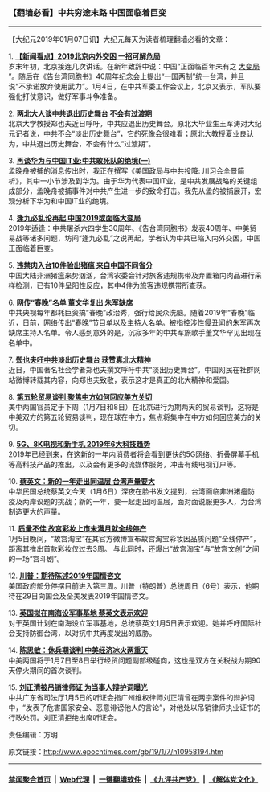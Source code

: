 ### 【翻墙必看】中共穷途末路 中国面临着巨变
------------------------

<p>
 【大纪元2019年01月07日讯】大纪元每天为读者梳理翻墙必看的文章：
</p>
<p>
 1.
 <b>
  <a href="http://www.epochtimes.com/gb/19/1/5/n10955989.htm" rel="noopener noreferrer" target="_blank">
   【新闻看点】2019北京内外交困 一招可解危局
  </a>
 </b>
 <br/>
 岁末年初，北京接连几次讲话。在新年致辞中说：中国“正面临百年未有之
 <a href="http://www.epochtimes.com/gb/tag/%E5%A4%A7%E5%8F%98%E5%B1%80.html">
  大变局
 </a>
 ”。随后在《告台湾同胞书》40周年纪念会上提出“一国两制”统一台湾，并且说“不承诺放弃使用武力”。1月4日，在中共军委工作会议上，北京又表示，军队要强化打仗意识，做好军事斗争准备。
</p>
<p>
 2.
 <b>
  <a href="http://www.epochtimes.com/gb/19/1/6/n10957687.htm" rel="noopener noreferrer" target="_blank">
   两北大人谈中共退出历史舞台 不会有过渡期
  </a>
 </b>
 <br/>
 北京大学教授郑也夫近日呼吁，中共应退出历史舞台。原北大毕业生王军涛对大纪元记者说，中共不会“淡出历史舞台”，它的死像会很难看；原北大教授夏业良认为，中共退出历史舞台，不会有什么“过渡期”。
</p>
<p>
 3.
 <b>
  <a href="http://www.epochtimes.com/gb/19/1/5/n10956017.htm" rel="noopener noreferrer" target="_blank">
   再谈华为与中国IT业:中共敢死队的绝境(一)
  </a>
 </b>
 <br/>
 孟晚舟被捕的消息传出时，我正在撰写《美国政局与中共投降: 川习会全景简析》，其中一小节涉及到华为。由于华为代表中国IT业，是中共发展战略的关键组成部分，孟晚舟被捕事件对中共产生进一步的致命打击。我先从孟的被捕展开，宏观分析下华为和中国IT业的绝境。
</p>
<p>
 4.
 <b>
  <a href="http://www.epochtimes.com/gb/19/1/6/n10957641.htm" rel="noopener noreferrer" target="_blank">
   逢九必乱论再起 中国2019或面临大变局
  </a>
 </b>
 <br/>
 2019年适逢：中共屠杀六四学生30周年、《告台湾同胞书》发表40周年、中美贸易战等诸多问题，坊间“逢九必乱”之说再起，学者认为中共已陷入内外交困，中国正面临着巨变。
</p>
<p>
 5.
 <b>
  <a href="http://www.epochtimes.com/gb/19/1/6/n10957772.htm" rel="noopener noreferrer" target="_blank">
   违禁肉入台10件验出猪瘟 来自中国不同省分
  </a>
 </b>
 <br/>
 中国大陆非洲猪瘟来势汹汹，台湾农委会针对旅客违规携带及弃置箱内肉品进行采样检测，已有10件呈阳性反应，其中4件为旅客违规携带所查获。
</p>
<p>
 6.
 <b>
  <a href="http://www.epochtimes.com/gb/19/1/6/n10956273.htm" rel="noopener noreferrer" target="_blank">
   网传“春晚”名单 董文华复出 朱军缺席
  </a>
 </b>
 <br/>
 中共央视每年都耗巨资搞“春晚”政治秀，强行给民众洗脑。随着2019年“春晚”临近，日前，网络传出“春晚”节目单以及主持人名单。被指控涉性侵丑闻的朱军再次缺席主持人名单。令人感到意外的是，沉寂多年的中共军旅歌手董文华罕见出现在名单中。
</p>
<p>
 7.
 <b>
  <a href="http://www.epochtimes.com/gb/19/1/6/n10956269.htm" rel="noopener noreferrer" target="_blank">
   郑也夫吁中共淡出历史舞台 获赞真北大精神
  </a>
 </b>
 <br/>
 近日，中国著名社会学者郑也夫撰文呼吁中共“淡出历史舞台”。中国网民在社群网站微博转载其内容，向郑也夫致敬，表示这才是真正的北大精神和爱国。
</p>
<p>
 8.
 <b>
  <a href="http://www.epochtimes.com/gb/19/1/5/n10956081.htm" rel="noopener noreferrer" target="_blank">
   第五轮贸易谈判 聚焦中方如何回应美方关切
  </a>
 </b>
 <br/>
 美中两国官员定于下周（1月7日和8日）在北京进行为期两天的贸易谈判，这将是中美双方的第五轮贸易谈判，现在球在中方，焦点将集中在中方如何回应美方的关切。
</p>
<p>
 9.
 <b>
  <a href="http://www.epochtimes.com/gb/19/1/5/n10955708.htm" rel="noopener noreferrer" target="_blank">
   5G、8K电视和新手机 2019年6大科技趋势
  </a>
 </b>
 <br/>
 2019年已经到来，在这新的一年内消费者将会看到更快的5G网络、折叠屏幕手机等高科技产品的推出，以及会有更多的流媒体服务，冲击有线电视订户等。
</p>
<p>
 10.
 <b>
  <a href="http://www.epochtimes.com/gb/19/1/6/n10957812.htm" rel="noopener noreferrer" target="_blank">
   蔡英文：新的一年走出同温层 台湾声量要大
  </a>
 </b>
 <br/>
 中华民国总统蔡英文今天（1月6日）深夜在脸书发文提到，台湾面临非洲猪瘟防疫及两岸议题的挑战；新的一年，要一起走出同温层，面对面说服更多人，为台湾制造更大的声量。
</p>
<p>
 11.
 <b>
  <a href="http://www.epochtimes.com/gb/19/1/6/n10957882.htm" rel="noopener noreferrer" target="_blank">
   质量不佳 故宫彩妆上市未满月就全线停产
  </a>
 </b>
 <br/>
 1月5日晚间，“故宫淘宝”在其官方微博宣布故宫淘宝彩妆因品质问题“全线停产”，距离其推出首款彩妆仅过去3周。 与此同时，还爆出“故宫淘宝”与“故宫文创”之间的一场“宫斗剧”。
</p>
<p>
 12.
 <b>
  <a href="http://www.epochtimes.com/gb/19/1/6/n10957830.htm" rel="noopener noreferrer" target="_blank">
   川普：期待陈述2019年国情咨文
  </a>
 </b>
 <br/>
 美国政府部分停摆目前进入第三周。川普（特朗普）总统周日（6号）表示，他期待在29日向国会及全美发表2019年国情咨文。
</p>
<p>
 13.
 <b>
  <a href="http://www.epochtimes.com/gb/19/1/6/n10957760.htm" rel="noopener noreferrer" target="_blank">
   英国拟在南海设军事基地 蔡英文表示欢迎
  </a>
 </b>
 <br/>
 对于英国计划在南海设立军事基地，总统蔡英文1月5日表示欢迎。她并呼吁国际社会支持防御台湾，以对抗中共再度发出的威胁。
</p>
<p>
 14.
 <b>
  <a href="http://www.epochtimes.com/gb/19/1/6/n10956966.htm" rel="noopener noreferrer" target="_blank">
   陈思敏：休兵期谈判 中美经济冰火两重天
  </a>
 </b>
 <br/>
 中美两国将于1月7日至8日举行经贸问题副部级磋商，这也是双方在关税战为期90天停火期间的首次谈判。
</p>
<p>
 15.
 <b>
  <a href="http://www.epochtimes.com/gb/19/1/6/n10956671.htm" rel="noopener noreferrer" target="_blank">
   刘正清被吊销律师证 为当事人辩护词曝光
  </a>
 </b>
 <br/>
 中共广东省司法厅1月5日的听证会指广州维权律师刘正清曾在两宗案件的辩护词中，“发表了危害国家安全、恶意诽谤他人的言论”，对他处以吊销律师执业证书的行政处罚。刘正清拒绝出席听证会。
</p>
<p>
 责任编辑：方明
</p>

原文链接：http://www.epochtimes.com/gb/19/1/7/n10958194.htm


------------------------
#### [禁闻聚合首页](https://github.com/gfw-breaker/banned-news/blob/master/README.md) &nbsp;|&nbsp; [Web代理](https://github.com/gfw-breaker/open-proxy/blob/master/README.md) &nbsp;|&nbsp; [一键翻墙软件](https://github.com/gfw-breaker/nogfw/blob/master/README.md) &nbsp;|&nbsp; [《九评共产党》](https://github.com/gfw-breaker/9ping.md/blob/master/README.md#九评之一评共产党是什么) &nbsp;|&nbsp; [《解体党文化》](https://github.com/gfw-breaker/jtdwh.md/blob/master/README.md#绪论)